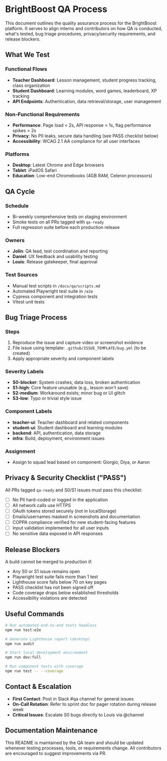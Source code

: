 # BrightBoost QA Process

This document outlines the quality assurance process for the BrightBoost platform. It serves to align interns and contributors on how QA is conducted, what's tested, bug triage procedures, privacy/security requirements, and release blockers.

## What We Test

### Functional Flows
- **Teacher Dashboard**: Lesson management, student progress tracking, class organization
- **Student Dashboard**: Learning modules, word games, leaderboard, XP tracking
- **API Endpoints**: Authentication, data retrieval/storage, user management

### Non-Functional Requirements
- **Performance**: Page load < 2s, API response < 1s, flag performance spikes > 2s
- **Privacy**: No PII leaks, secure data handling (see PASS checklist below)
- **Accessibility**: WCAG 2.1 AA compliance for all user interfaces

### Platforms
- **Desktop**: Latest Chrome and Edge browsers
- **Tablet**: iPadOS Safari
- **Education**: Low-end Chromebooks (4GB RAM, Celeron processors)

## QA Cycle

### Schedule
- Bi-weekly comprehensive tests on staging environment
- Smoke tests on all PRs tagged with `qa-ready`
- Full regression suite before each production release

### Owners
- **Jolin**: QA lead, test coordination and reporting
- **Daniel**: UX feedback and usability testing
- **Louis**: Release gatekeeper, final approval

### Test Sources
- Manual test scripts in `/docs/qa/scripts.md`
- Automated Playwright test suite in `/e2e`
- Cypress component and integration tests
- Vitest unit tests

## Bug Triage Process

### Steps
1. Reproduce the issue and capture video or screenshot evidence
2. File issue using template: `.github/ISSUE_TEMPLATE/bug.yml` (to be created)
3. Apply appropriate severity and component labels

### Severity Labels
- **S0-blocker**: System crashes, data loss, broken authentication
- **S1-high**: Core feature unusable (e.g., lesson won't save)
- **S2-medium**: Workaround exists; minor bug or UI glitch
- **S3-low**: Typo or trivial style issue

### Component Labels
- **teacher-ui**: Teacher dashboard and related components
- **student-ui**: Student dashboard and learning modules
- **backend**: API, authentication, data storage
- **infra**: Build, deployment, environment issues

### Assignment
- Assign to squad lead based on component: Giorgio, Diya, or Aaron

## Privacy & Security Checklist ("PASS")

All PRs tagged `qa-ready` and S0/S1 issues must pass this checklist:

- [ ] No PII hard-coded or logged in the application
- [ ] All network calls use HTTPS
- [ ] OAuth tokens stored securely (not in localStorage)
- [ ] Emails/usernames masked in screenshots and documentation
- [ ] COPPA compliance verified for new student-facing features
- [ ] Input validation implemented for all user inputs
- [ ] No sensitive data exposed in API responses

## Release Blockers

A build cannot be merged to production if:

- Any S0 or S1 issue remains open
- Playwright test suite fails more than 1 test
- Lighthouse score falls below 70 on key pages
- PASS checklist has not been signed off
- Code coverage drops below established thresholds
- Accessibility violations are detected

## Useful Commands

```bash
# Run automated end-to-end tests headless
npm run test:e2e

# Generate Lighthouse report (desktop)
npm run audit

# Start local development environment
npm run dev:full

# Run component tests with coverage
npm run test -- --coverage
```

## Contact & Escalation

- **First Contact**: Post in Slack #qa channel for general issues
- **On-Call Rotation**: Refer to sprint doc for pager rotation during release week
- **Critical Issues**: Escalate S0 bugs directly to Louis via @channel

## Documentation Maintenance

This README is maintained by the QA team and should be updated whenever testing processes, tools, or requirements change. All contributors are encouraged to suggest improvements via PR.
